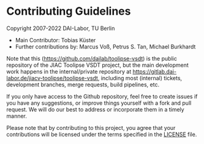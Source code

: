 # Contributing Guidelines

Copyright 2007-2022 DAI-Labor, TU Berlin

* Main Contributor: Tobias Küster
* Further contributions by: Marcus Voß, Petrus S. Tan, Michael Burkhardt

Note that this (https://github.com/dailab/toolipse-vsdt) is the public repository of the JIAC Toolipse VSDT project, but the main development work happens in the internal/private repository at https://gitlab.dai-labor.de/jiacv-toolipse/toolipse-vsdt, including most (internal) tickets, development branches, merge requests, build pipelines, etc.

If you only have access to the Github repository, feel free to create issues if you have any suggestions, or improve things yourself with a fork and pull request. We will do our best to address or incorporate them in a timely manner.

Please note that by contributing to this project, you agree that your contributions will be licensed under the terms specified in the [LICENSE](./LICENSE.txt) file.
